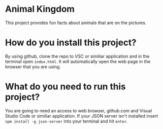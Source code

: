 # Animal Kingdom

This project provides fun facts about animals that are on the pictures.

# How do you install this project?

By using github, clone the repo to VSC or similiar application and in the terminal open `index.html`. It will automatically open the web page in the browser that you are using.

# What do you need to run this project?

You are going to need an access to web browser, github.com and Visual Studio Code or similiar application. If your JSON server isn't installed insert `npm install -g json-server` into your terminal and hit `enter`.
